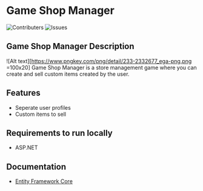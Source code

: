 # Game Shop Manager
![Contributers](https://img.shields.io/github/contributors/NullPointer1331/GameShopManager) ![Issues](https://img.shields.io/github/issues/NullPointer1331/GameShopManager)


## Game Shop Manager Description
![Alt text][https://www.pngkey.com/png/detail/233-2332677_ega-png.png =100x20]
Game Shop Manager is a store management game where you can create and sell custom items created by
the user.

## Features
* Seperate user profiles
* Custom items to sell

## Requirements to run locally
* ASP.NET

## Documentation
* [Entity Framework Core](https://learn.microsoft.com/en-us/ef/core/)